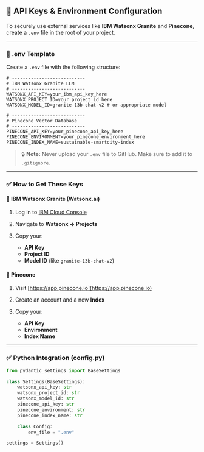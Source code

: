 ## 🔐 API Keys & Environment Configuration

To securely use external services like **IBM Watsonx Granite** and **Pinecone**, create a `.env` file in the root of your project.

---

### 🧾 .env Template

Create a `.env` file with the following structure:

```env
# ---------------------------
# IBM Watsonx Granite LLM
# ---------------------------
WATSONX_API_KEY=your_ibm_api_key_here
WATSONX_PROJECT_ID=your_project_id_here
WATSONX_MODEL_ID=granite-13b-chat-v2 # or appropriate model

# ---------------------------
# Pinecone Vector Database
# ---------------------------
PINECONE_API_KEY=your_pinecone_api_key_here
PINECONE_ENVIRONMENT=your_pinecone_environment_here
PINECONE_INDEX_NAME=sustainable-smartcity-index
```

> 🔒 **Note:** Never upload your `.env` file to GitHub. Make sure to add it to `.gitignore`.

---

### ✅ How to Get These Keys

#### 🔹 IBM Watsonx Granite (Watsonx.ai)

1. Log in to [IBM Cloud Console](https://cloud.ibm.com/)
2. Navigate to **Watsonx → Projects**
3. Copy your:

   * **API Key**
   * **Project ID**
   * **Model ID** (like `granite-13b-chat-v2`)

#### 🔹 Pinecone

1. Visit [https://app.pinecone.io](https://app.pinecone.io)
2. Create an account and a new **Index**
3. Copy your:

   * **API Key**
   * **Environment**
   * **Index Name**

---

### ✅ Python Integration (config.py)

```python
from pydantic_settings import BaseSettings

class Settings(BaseSettings):
    watsonx_api_key: str
    watsonx_project_id: str
    watsonx_model_id: str
    pinecone_api_key: str
    pinecone_environment: str
    pinecone_index_name: str

    class Config:
        env_file = ".env"

settings = Settings()
```
